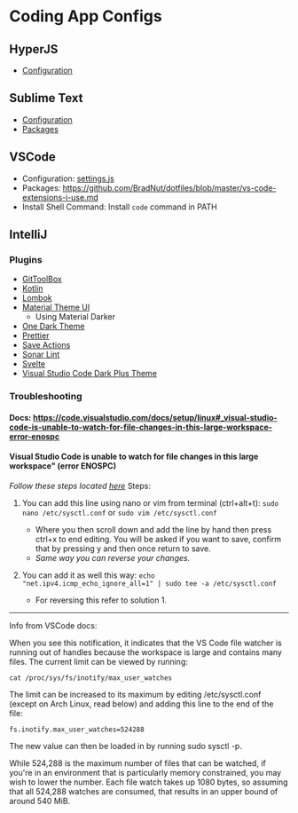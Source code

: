 # Coding App Configs

## HyperJS

- [Configuration](https://github.com/BradNut/dotfiles/blob/master/.hyper.js)

## Sublime Text

- [Configuration](https://github.com/BradNut/dotfiles/blob/master/Preferences.sublime-settings)
- [Packages](https://github.com/BradNut/dotfiles/blob/master/sublime-text-extensions-i-use.md)

## VSCode

- Configuration: [settings.js](https://github.com/BradNut/dotfiles/blob/master/settings.json)
- Packages: https://github.com/BradNut/dotfiles/blob/master/vs-code-extensions-i-use.md
- Install Shell Command: Install `code` command in PATH

## IntelliJ

### Plugins

- [GitToolBox](https://plugins.jetbrains.com/plugin/7499-gittoolbox)
- [Kotlin](https://plugins.jetbrains.com/plugin/6954-kotlin)
- [Lombok](https://plugins.jetbrains.com/plugin/6317-lombok)
- [Material Theme UI](https://plugins.jetbrains.com/plugin/8006-material-theme-ui)
  - Using Material Darker
- [One Dark Theme](https://plugins.jetbrains.com/plugin/11938-one-dark-theme)
- [Prettier](https://plugins.jetbrains.com/plugin/10456-prettier)
- [Save Actions](https://plugins.jetbrains.com/plugin/7642-save-actions)
- [Sonar Lint](https://plugins.jetbrains.com/plugin/7973-sonarlint)
- [Svelte](https://plugins.jetbrains.com/plugin/12375-svelte)
- [Visual Studio Code Dark Plus Theme](https://plugins.jetbrains.com/plugin/12255-visual-studio-code-dark-plus-theme)

### Troubleshooting

#### Docs: https://code.visualstudio.com/docs/setup/linux#_visual-studio-code-is-unable-to-watch-for-file-changes-in-this-large-workspace-error-enospc

#### Visual Studio Code is unable to watch for file changes in this large workspace" (error ENOSPC)

_Follow these steps located [here](https://askubuntu.com/questions/776929/how-to-edit-my-etc-sysctl-conf-file)_
Steps:

1. You can add this line using nano or vim from terminal (ctrl+alt+t): `sudo nano /etc/sysctl.conf` or `sudo vim /etc/sysctl.conf`

   - Where you then scroll down and add the line by hand then press ctrl+x to end editing. You will be asked if you want to save, confirm that by pressing y and then once return to save.
   - _Same way you can reverse your changes._

2. You can add it as well this way: `echo "net.ipv4.icmp_echo_ignore_all=1" | sudo tee -a /etc/sysctl.conf`

   - For reversing this refer to solution 1.

---

Info from VSCode docs:

When you see this notification, it indicates that the VS Code file watcher is running out of handles because the workspace is large and contains many files. The current limit can be viewed by running:

`cat /proc/sys/fs/inotify/max_user_watches`

The limit can be increased to its maximum by editing /etc/sysctl.conf (except on Arch Linux, read below) and adding this line to the end of the file:

`fs.inotify.max_user_watches=524288`

The new value can then be loaded in by running sudo sysctl -p.

While 524,288 is the maximum number of files that can be watched, if you're in an environment that is particularly memory constrained, you may wish to lower the number. Each file watch takes up 1080 bytes, so assuming that all 524,288 watches are consumed, that results in an upper bound of around 540 MiB.
